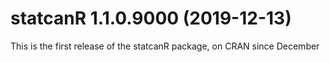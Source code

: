 # statcanR 1.1.0.9000 (2019-12-13)

This is the first release of the statcanR package, on CRAN since December
